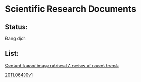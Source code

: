 # Scientific Research Documents

## Status:

Đang dịch

## List:

[Content-based image retrieval A review of recent trends](./Content-based%20image%20retrieval%20A%20review%20of%20recent%20trends/)

[2011.06490v1](./2011.06490v1/)
